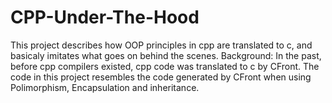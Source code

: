# CPP-Under-The-Hood
This project describes how OOP principles in cpp are translated to c, and basicaly imitates what goes on behind the scenes. Background: In the past, before cpp compilers existed, cpp code was translated to c by CFront. The code in this project resembles the code generated by CFront when using Polimorphism, Encapsulation and inheritance.